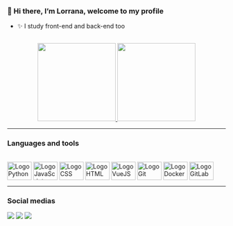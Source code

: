 ### 👋 Hi there, I’m Lorrana, welcome to my profile

- ✨ I study front-end and back-end too

##

<div align="center">
  <a href="https://github.com/huogerac">
    <img height="180em" src="https://github-readme-stats.vercel.app/api?username=lorrananeves&show_icons=true&theme=dracula&include_all_commits=true&count_private=true"/>
    <img height="180em" src="https://github-readme-stats.vercel.app/api/top-langs/?username=lorrananeves&hide=Jupyter%20Notebook,Java,CSS,Jinja,Shell,Makefile,Mako&langs_count=5&layout=compact&theme=dracula"/>
  </a>
</div>

----

### Languages and tools

<div style="display: inline_block"><br>

  <img align="center" alt="Logo Python" height="42" width="56" src="https://cdn.jsdelivr.net/gh/devicons/devicon/icons/python/python-original-wordmark.svg">
  <img align="center" alt="Logo JavaScript" height="42" width="56" src="https://cdn.jsdelivr.net/gh/devicons/devicon/icons/javascript/javascript-original.svg">
  <img align="center" alt="Logo CSS" height="42" width="56" src="https://cdn.jsdelivr.net/gh/devicons/devicon/icons/css3/css3-original-wordmark.svg">
  <img align="center" alt="Logo HTML" height="42" width="56" src="https://cdn.jsdelivr.net/gh/devicons/devicon/icons/html5/html5-original-wordmark.svg">
  <img align="center" alt="Logo VueJS" height="42" width="56" src="https://cdn.jsdelivr.net/gh/devicons/devicon/icons/vuejs/vuejs-original-wordmark.svg">
  <img align="center" alt="Logo Git" height="42" width="56" src="https://cdn.jsdelivr.net/gh/devicons/devicon/icons/git/git-original-wordmark.svg">
  <img align="center" alt="Logo Docker" height="42" width="56" src="https://cdn.jsdelivr.net/gh/devicons/devicon/icons/docker/docker-original-wordmark.svg">
  <img align="center" alt="Logo GitLab" height="42" width="56" src="https://cdn.jsdelivr.net/gh/devicons/devicon/icons/gitlab/gitlab-original-wordmark.svg">
</div>
          

----

### Social medias

<div> 
  <a href="https://instagram.com/lorrana.cneves" target="_blank"><img src="https://img.shields.io/badge/-Instagram-%23E4405F?style=for-the-badge&logo=instagram&logoColor=white" target="_blank"></a>
  <a href = "mailto:contatolorranan@gmail.com"><img src="https://img.shields.io/badge/-Gmail-%23333?style=for-the-badge&logo=gmail&logoColor=white" target="_blank"></a>
  <a href="https://www.linkedin.com/in/lorrana-neves-b8651815b" target="_blank"><img src="https://img.shields.io/badge/-LinkedIn-%230077B5?style=for-the-badge&logo=linkedin&logoColor=white" target="_blank"></a> 

</div>
